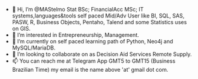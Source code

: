 - 👋 Hi, I’m @MAStelmo Stat BSc; FinancialAcc MSc; IT systems,languages&tools self paced Mid/Adv User like BI, SQL, SAS, PASW, R, Business Objects, Pentaho, Talend and some Statistics uses on GIS. 
- 👀 I’m interested in Entrepreneurship, Management.   
- 🌱 I’m currently on self paced learning path of Python, Neo4j and MySQL/MariaDB. 
- 💞️ I’m looking to collaborate on as Decision Aid Services Remote Supply.
- 📫 You can reach me at Telegram App GMT5 to GMT15 (Business Brazilian Time) my email is the name above 'at' gmail dot com. 
<!---
MAStelmo/MAStelmo is a ✨ special ✨ repository because its `README.md` (this file) appears on your GitHub profile.
You can click the Preview link to take a look at your changes.
--->
